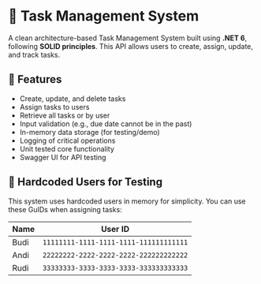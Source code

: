 # 📝 Task Management System

A clean architecture-based Task Management System built using **.NET 6**, following **SOLID principles**. This API allows users to create, assign, update, and track tasks.

## 📌 Features

- Create, update, and delete tasks
- Assign tasks to users
- Retrieve all tasks or by user
- Input validation (e.g., due date cannot be in the past)
- In-memory data storage (for testing/demo)
- Logging of critical operations
- Unit tested core functionality
- Swagger UI for API testing

## 👤 Hardcoded Users for Testing

This system uses hardcoded users in memory for simplicity. You can use these GuIDs when assigning tasks:

| Name  | User ID                                 |
|-------|------------------------------------------|
| Budi  | `11111111-1111-1111-1111-111111111111`   |
| Andi  | `22222222-2222-2222-2222-222222222222`   |
| Rudi  | `33333333-3333-3333-3333-333333333333`   |

